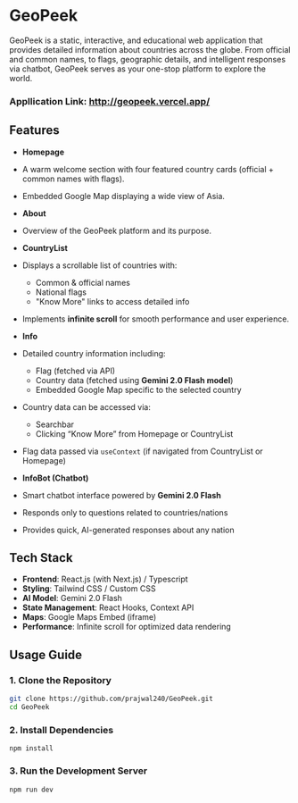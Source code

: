 # GeoPeek

GeoPeek is a static, interactive, and educational web application that provides detailed information about countries across the globe. From official and common names, to flags, geographic details, and intelligent responses via chatbot, GeoPeek serves as your one-stop platform to explore the world.

### Appllication Link: http://geopeek.vercel.app/

## Features

-  **Homepage**
  - A warm welcome section with four featured country cards (official + common names with flags).
  - Embedded Google Map displaying a wide view of Asia.
  
-  **About**
  - Overview of the GeoPeek platform and its purpose.

-  **CountryList**
  - Displays a scrollable list of countries with:
    - Common & official names
    - National flags
    - "Know More" links to access detailed info
  - Implements **infinite scroll** for smooth performance and user experience.

-  **Info**
  - Detailed country information including:
    - Flag (fetched via API)
    - Country data (fetched using **Gemini 2.0 Flash model**)
    - Embedded Google Map specific to the selected country
  - Country data can be accessed via:
    - Searchbar
    - Clicking “Know More” from Homepage or CountryList
  - Flag data passed via `useContext` (if navigated from CountryList or Homepage)

-  **InfoBot (Chatbot)**
  - Smart chatbot interface powered by **Gemini 2.0 Flash**
  - Responds only to questions related to countries/nations
  - Provides quick, AI-generated responses about any nation

## Tech Stack

- **Frontend**: React.js (with Next.js) / Typescript
- **Styling**: Tailwind CSS / Custom CSS
- **AI Model**: Gemini 2.0 Flash
- **State Management**: React Hooks, Context API
- **Maps**: Google Maps Embed (iframe)
- **Performance**: Infinite scroll for optimized data rendering


## Usage Guide

### 1. Clone the Repository
```bash
git clone https://github.com/prajwal240/GeoPeek.git
cd GeoPeek
```
### 2. Install Dependencies
```
npm install
```
### 3. Run the Development Server
```
npm run dev
```
